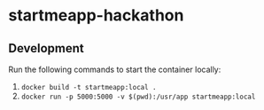 # startmeapp-hackathon

## Development

Run the following commands to start the container locally:

1. `docker build -t startmeapp:local .`
1. `docker run -p 5000:5000 -v $(pwd):/usr/app startmeapp:local`
